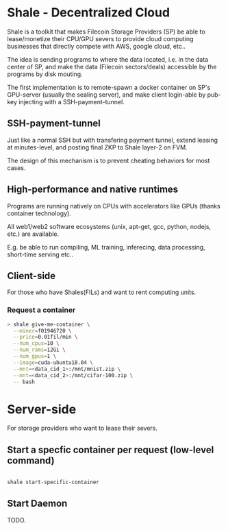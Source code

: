 # Shale - Decentralized Cloud

Shale is a toolkit that makes Filecoin Storage Providers (SP) be able to lease/monetize their
CPU/GPU severs to provide cloud computing businesses that directly compete with AWS, google cloud, etc..

The idea is sending programs to where the data located, i.e. in the data center of SP, and make the 
data (Filecoin sectors/deals) accessible by the programs by disk mouting.

The first implementation is to remote-spawn a docker container on SP's GPU-server (usually the sealing server),
and make client login-able by pub-key injecting with a SSH-payment-tunnel.

## SSH-payment-tunnel

Just like a normal SSH but with transfering payment tunnel, extend leasing at minutes-level, and posting final ZKP to
Shale layer-2 on FVM.

The design of this mechanism is to prevent cheating behaviors for most cases.

## High-performance and native runtimes

Programs are running natively on CPUs with accelerators like GPUs (thanks container technology).

All web1/web2 software ecosystems (unix, apt-get, gcc, python, nodejs, etc.) are available.

E.g. be able to run compiling, ML training, inferecing, data processing, short-time serving etc.. 

## Client-side

For those who have Shales(FILs) and want to rent computing units.

### Request a container
```bash
> shale give-me-container \
  --miner=f01946720 \
  --price=0.01fil/min \
  --num_cpus=10 \
  --num_rams=12Gi \
  --num_gpus=1 \
  --image=cuda-ubuntu18.04 \
  --mnt=<data_cid_1>:/mnt/mnist.zip \
  --mnt=<data_cid_2>:/mnt/cifar-100.zip \
  -- bash
```


# Server-side

For storage providers who want to lease their severs.

## Start a specfic container per request (low-level command)


```bash

shale start-specific-container

```

## Start Daemon

TODO.